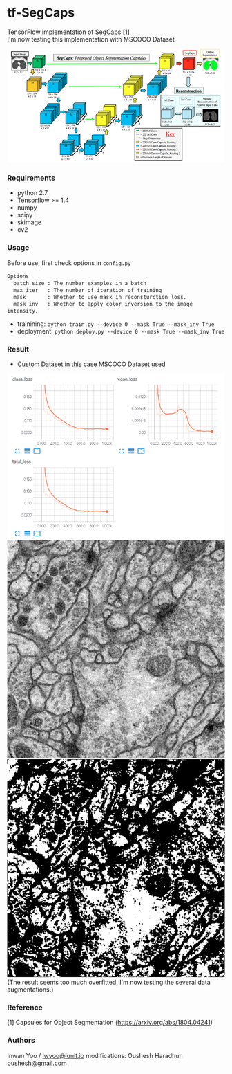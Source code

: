 # tf-SegCaps
TensorFlow implementation of SegCaps [1] <br/>
I'm now testing this implementation with MSCOCO Dataset <br/>

![model_figure](assets/segcaps_model_figure.png)

### Requirements
- python 2.7
- Tensorflow >= 1.4
- numpy
- scipy
- skimage
- cv2

### Usage
Before use, first check options in ```config.py```
```
Options
  batch_size : The number examples in a batch
  max_iter   : The number of iteration of training
  mask       : Whether to use mask in reconsturction loss.
  mask_inv   : Whether to apply color inversion to the image intensity.
```

- trainining: ```python train.py --device 0 --mask True --mask_inv True```
- deployment: ```python deploy.py --device 0 --mask True --mask_inv True```

### Result
- Custom Dataset in this case MSCOCO Dataset used

![training_curve](assets/training_curve.png) <br/>
![example_test](assets/test_01.png)
![example_result](assets/result_01.png) <br/>
(The result seems too much overfitted, I'm now testing the several data augmentations.)

### Reference
[1] Capsules for Object Segmentation (https://arxiv.org/abs/1804.04241)

### Authors
Inwan Yoo / iwyoo@lunit.io
modifications: Oushesh Haradhun oushesh@gmail.com
